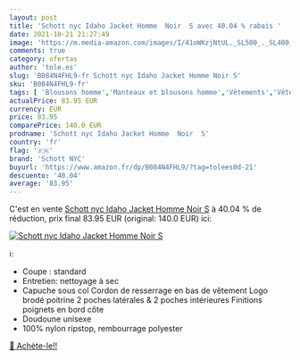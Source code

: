 ```yaml
---
layout: post
title: 'Schott nyc Idaho Jacket Homme  Noir  S avec 40.04 % rabais '
date: 2021-10-21 21:27:49
image: 'https://m.media-amazon.com/images/I/41oWKzjNtUL._SL500_._SL400_.jpg'
comments: true
category: ofertas
author: 'tole.es'
slug: 'B084N4FHL9-fr Schott nyc Idaho Jacket Homme Noir S'
sku: 'B084N4FHL9-fr'
tags: [ 'Blousons homme','Manteaux et blousons homme','Vêtements','Vêtements homme','schott nyc', ]
actualPrice: 83.95 EUR
currency: EUR
price: 83.95
comparePrice: 140.0 EUR
prodname: 'Schott nyc Idaho Jacket Homme  Noir  S'
country: 'fr'
flag: '🇫🇷'
brand: 'Schott NYC'
buyurl: 'https://www.amazon.fr/dp/B084N4FHL9/?tag=tolees0d-21'
descuento: '40.04'
average: '83.95'
---
```


C'est en vente [Schott nyc Idaho Jacket Homme  Noir  S](https://www.amazon.fr/dp/B084N4FHL9/?tag=tolees0d-21)  à  40.04 % de réduction, prix final  83.95 EUR (original: 140.0 EUR) ici:

[![Schott nyc Idaho Jacket Homme  Noir  S](https://m.media-amazon.com/images/I/41oWKzjNtUL._SL500_._SL400_.jpg)](https://www.amazon.fr/dp/B084N4FHL9/?tag=tolees0d-21)

ℹ️:

- Coupe : standard
- Entretien: nettoyage à sec
- Capuche sous col Cordon de resserrage en bas de vêtement Logo brodé poitrine 2 poches latérales & 2 poches intérieures Finitions poignets en bord côte
- Doudoune unisexe
- 100% nylon ripstop, rembourrage polyester

[🛒 Achète-le!!](https://www.amazon.fr/dp/B084N4FHL9/?tag=tolees0d-21)
